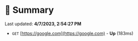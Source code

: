 # 📖 Summary
Last updated: **4/7/2023, 2:54:27 PM**

- `GET` [https://google.com](https://google.com) - **Up** (183ms)

